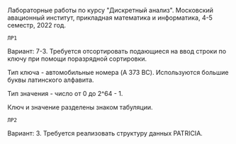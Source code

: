 Лабораторные работы по курсу "Дискретный анализ". Московский авационный институт, прикладная математика и информатика, 4-5 семестр, 2022 год.

```ЛР1```

Вариант: 7-3. Требуется отсортировать подающиеся на ввод строки по ключу при помощи поразрядной сортировки.

Тип ключа - автомобильные номера (A 373 BC). Используются большие буквы латинского алфавита.

Тип значения - число от 0 до 2^64 - 1.

Ключ и значение разделены знаком табуляции.

```ЛР2```

Вариант: 3. Требуется реализовать структуру данных PATRICIA.

